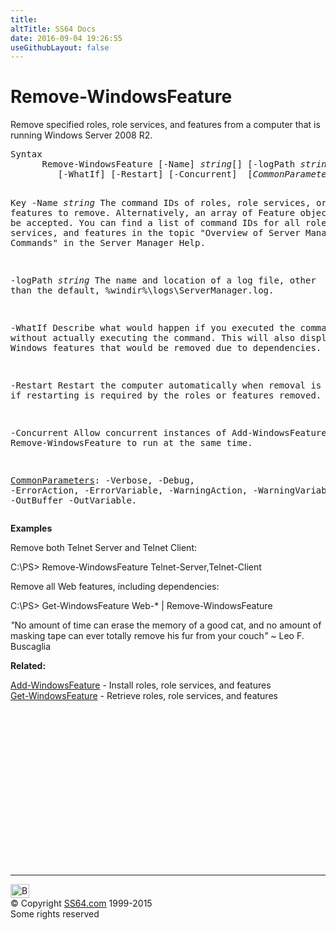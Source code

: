 ```yaml
---
title:
altTitle: SS64 Docs
date: 2016-09-04 19:26:55
useGithubLayout: false
---
```

<!-- #BeginLibraryItem "/Library/head_ps.lbi" --><!-- #EndLibraryItem --><h1>Remove-WindowsFeature</h1> 
<p>Remove specified roles,      role services, and features from a computer that is running Windows      Server 2008 R2.</p>
<pre>Syntax
      Remove-WindowsFeature [-Name] <i>string</i>[] [-logPath <i>string</i>]
         [-WhatIf] [-Restart] [-Concurrent]  [<i>CommonParameters</i>]

Key
   -Name <i>string</i>
       The command IDs of roles, role services, or features to remove.
       Alternatively, an array of Feature objects will also be accepted.
       You can find a list of command IDs for all roles, role services, and features in the
       topic "Overview of Server Manager Commands" in the Server Manager Help.

   -logPath <i>string</i>
       The name and location of a log file, other than the default, %windir%\logs\ServerManager.log.

   -WhatIf
       Describe what would happen if you executed the command,  without actually
       executing the command. This will also display any Windows features that
       would be removed due to dependencies.

   -Restart
       Restart the computer automatically when removal is complete,
       if restarting is required by the roles or features removed.

   -Concurrent
       Allow concurrent instances of Add-WindowsFeature or Remove-WindowsFeature
       to run at the same time.

   <a href="common.html">CommonParameters</a>:
       -Verbose, -Debug, -ErrorAction, -ErrorVariable, -WarningAction, -WarningVariable,
       -OutBuffer -OutVariable.</pre>
<p><b>Examples</b></p>
<p>Remove both Telnet Server and Telnet Client:</p>
<p class="code">C:\PS&gt; Remove-WindowsFeature Telnet-Server,Telnet-Client</p>
<p> Remove all Web features, including dependencies:</p>
<p class="code">C:\PS&gt; Get-WindowsFeature Web-* | Remove-WindowsFeature</p>
<p class="quote"><i>"</i>No amount of time can erase the memory of a good cat, and no amount of masking tape can ever totally remove his fur from your couch<i>"</i> ~ Leo F. Buscaglia</p>
<p><b>Related:</b></p>
<p><a href="add-windowsfeature.html">Add-WindowsFeature</a> - Install roles, role services, and features<br>
<a href="get-windowsfeature.html">Get-WindowsFeature</a> - Retrieve roles, role services, and features</p><!-- #BeginLibraryItem "/Library/foot_ps.lbi" --><p>
<!-- PowerShell300 -->
<ins class="adsbygoogle" style="display:inline-block;width:300px;height:250px" data-ad-client="ca-pub-6140977852749469" data-ad-slot="6253539900"></ins>
<script>
(adsbygoogle = window.adsbygoogle || []).push({});
</script></p>
<hr>
<div id="bl" class="footer"><a href="remove-windowsfeature.html#"><img src="../images/top.png" width="30" height="22" alt="Back to the Top"></a></div>
<div id="br" class="footer, tagline">© Copyright <a href="../index.html">SS64.com</a> 1999-2015<br>
Some rights reserved</div><!-- #EndLibraryItem -->

